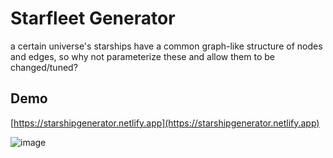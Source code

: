 # Starfleet Generator

a certain universe's starships have a common graph-like structure of nodes and edges, so why not parameterize these and allow them to be changed/tuned?

## Demo
[https://starshipgenerator.netlify.app](https://starshipgenerator.netlify.app)

![image](https://user-images.githubusercontent.com/3287519/50410596-f9106b80-07c7-11e9-986c-1c06b52bb252.png)

